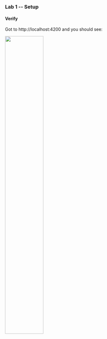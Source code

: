 ### Lab 1 -- Setup

#### Verify

Got to http://localhost:4200 and you should see:

<img src="/resources/lab1-verification.png" width="50%"></img>
